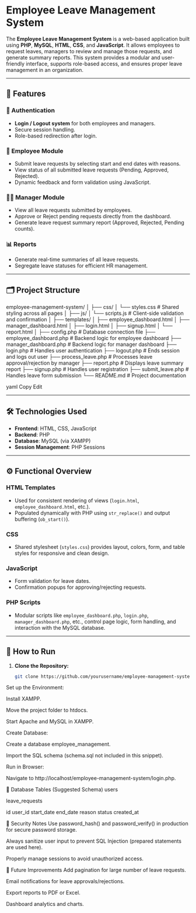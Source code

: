 # Employee Leave Management System

The **Employee Leave Management System** is a web-based application built using **PHP**, **MySQL**, **HTML**, **CSS**, and **JavaScript**. It allows employees to request leaves, managers to review and manage those requests, and generate summary reports. This system provides a modular and user-friendly interface, supports role-based access, and ensures proper leave management in an organization.

---

## 📌 Features

### 🔐 Authentication
- **Login / Logout system** for both employees and managers.
- Secure session handling.
- Role-based redirection after login.

### 👤 Employee Module
- Submit leave requests by selecting start and end dates with reasons.
- View status of all submitted leave requests (Pending, Approved, Rejected).
- Dynamic feedback and form validation using JavaScript.

### 🧑‍💼 Manager Module
- View all leave requests submitted by employees.
- Approve or Reject pending requests directly from the dashboard.
- Generate leave request summary report (Approved, Rejected, Pending counts).

### 📊 Reports
- Generate real-time summaries of all leave requests.
- Segregate leave statuses for efficient HR management.

---

## 🗂️ Project Structure

employee-management-system/
│
├── css/
│ └── styles.css # Shared styling across all pages
│
├── js/
│ └── scripts.js # Client-side validation and confirmation
│
├── templates/
│ ├── employee_dashboard.html
│ ├── manager_dashboard.html
│ ├── login.html
│ ├── signup.html
│ └── report.html
│
├── config.php # Database connection file
├── employee_dashboard.php # Backend logic for employee dashboard
├── manager_dashboard.php # Backend logic for manager dashboard
├── login.php # Handles user authentication
├── logout.php # Ends session and logs out user
├── process_leave.php # Processes leave approval/rejection by manager
├── report.php # Displays leave summary report
├── signup.php # Handles user registration
├── submit_leave.php # Handles leave form submission
└── README.md # Project documentation

yaml
Copy
Edit

---

## 🛠️ Technologies Used

- **Frontend**: HTML, CSS, JavaScript
- **Backend**: PHP
- **Database**: MySQL (via XAMPP)
- **Session Management**: PHP Sessions

---

## ⚙️ Functional Overview

### HTML Templates
- Used for consistent rendering of views (`login.html`, `employee_dashboard.html`, etc.).
- Populated dynamically with PHP using `str_replace()` and output buffering (`ob_start()`).

### CSS
- Shared stylesheet (`styles.css`) provides layout, colors, form, and table styles for responsive and clean design.

### JavaScript
- Form validation for leave dates.
- Confirmation popups for approving/rejecting requests.

### PHP Scripts
- Modular scripts like `employee_dashboard.php`, `login.php`, `manager_dashboard.php`, etc., control page logic, form handling, and interaction with the MySQL database.

---

## 🧪 How to Run

1. **Clone the Repository:**
   ```bash
   git clone https://github.com/yourusername/employee-management-system.git
Set up the Environment:

Install XAMPP.

Move the project folder to htdocs.

Start Apache and MySQL in XAMPP.

Create Database:

Create a database employee_management.

Import the SQL schema (schema.sql not included in this snippet).

Run in Browser:

Navigate to http://localhost/employee-management-system/login.php.

🧩 Database Tables (Suggested Schema)
users

leave_requests

id	user_id	start_date	end_date	reason	status	created_at

🔐 Security Notes
Use password_hash() and password_verify() in production for secure password storage.

Always sanitize user input to prevent SQL Injection (prepared statements are used here).

Properly manage sessions to avoid unauthorized access.

🚀 Future Improvements
Add pagination for large number of leave requests.

Email notifications for leave approvals/rejections.

Export reports to PDF or Excel.

Dashboard analytics and charts.
